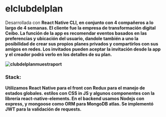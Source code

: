 # elclubdelplan

<p>Desarrollada con <b>React Native CLI<b>, en conjunto con 4 compañeros a lo largo de 4 semanas. El cliente fue la empresa de transformación digital Ceibo. La función de la app es recomendar eventos basados en las preferencias y ubicación del usuario, dandole también a uno la posibilidad de crear sus propios planes privados y compartirlos con sus amigos en redes. Los invitados pueden aceptar la invitación desde la app y el creador podrá verlo en los detalles de su plan.
 </p>
 
 
 ![clubdelplanmuestraport](https://user-images.githubusercontent.com/87492687/164357882-d22e1959-1271-4b04-84ca-7a48b6172fc8.png)

 <h3>Stack:</h3>
Utilizamos React Native para el front con Redux para el manejo de estados globales. estilos con CSS in JS y algunos componentes con la librería react-native-elements.
En el backend usamos Nodejs con express, y mongoose como ORM para MongoDB atlas. 
Se implementó JWT para la validación de requests.
